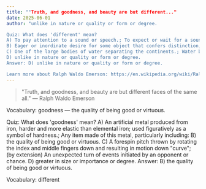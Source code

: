```yaml
---
title: ""Truth, and goodness, and beauty are but different..."
date: 2025-06-01
author: "unlike in nature or quality or form or degree.

Quiz: What does 'different' mean?
A) To pay attention to a sound or speech.; To expect or wait for a sound, such as a signal.
B) Eager or inordinate desire for some object that confers distinction, as preferment, honor, superiority, political power, or literary fame; desire to distinguish one's self from other people.; An object of an ardent desire.
C) One of the large bodies of water separating the continents.; Water belonging to an ocean.
D) unlike in nature or quality or form or degree.
Answer: D) unlike in nature or quality or form or degree.

Learn more about Ralph Waldo Emerson: https://en.wikipedia.org/wiki/Ralph_Waldo_Emerson"
---
```


> "Truth, and goodness, and beauty are but different faces of the same all." — Ralph Waldo Emerson

Vocabulary: goodness — the quality of being good or virtuous.

Quiz: What does 'goodness' mean?
A) An artificial metal produced from iron, harder and more elastic than elemental iron; used figuratively as a symbol of hardness.; Any item made of this metal, particularly including:
B) the quality of being good or virtuous.
C) A forespin pitch thrown by rotating the index and middle fingers down and resulting in motion down "curve"; (by extension) An unexpected turn of events initiated by an opponent or chance.
D) greater in size or importance or degree.
Answer: B) the quality of being good or virtuous.

Vocabulary: different
